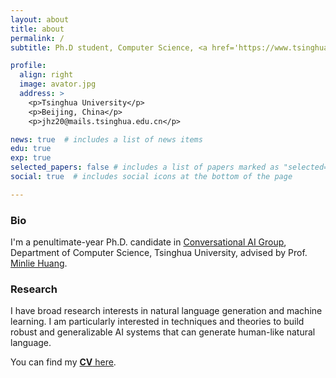 ```yaml
---
layout: about
title: about
permalink: /
subtitle: Ph.D student, Computer Science, <a href='https://www.tsinghua.edu.cn/en/'>Tsinghua University</a>.

profile:
  align: right
  image: avator.jpg
  address: >
    <p>Tsinghua University</p>
    <p>Beijing, China</p>
    <p>jhz20@mails.tsinghua.edu.cn</p>

news: true  # includes a list of news items
edu: true
exp: true
selected_papers: false # includes a list of papers marked as "selected={true}"
social: true  # includes social icons at the bottom of the page

---
```


### Bio

I'm a penultimate-year Ph.D. candidate in [Conversational AI Group](http://coai.cs.tsinghua.edu.cn), Department of Computer Science, Tsinghua University, advised by Prof. [Minlie Huang](http://coai.cs.tsinghua.edu.cn/hml).

### Research

I have broad research interests in natural language generation and machine learning. 
I am particularly interested in techniques and theories to build robust and generalizable AI systems that can generate human-like natural language.

You can find my [**CV** here](cv/Haozhe_Ji_resume.pdf).
